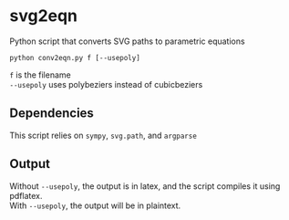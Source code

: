 # svg2eqn
Python script that converts SVG paths to parametric equations

```python conv2eqn.py f [--usepoly]```

```f``` is the filename <br />
```--usepoly``` uses polybeziers instead of cubicbeziers

## Dependencies
This script relies on ```sympy```, ```svg.path```, and ```argparse```

## Output
Without ```--usepoly```, the output is in latex, and the script compiles it using pdflatex. <br />
With ```--usepoly```, the output will be in plaintext.
